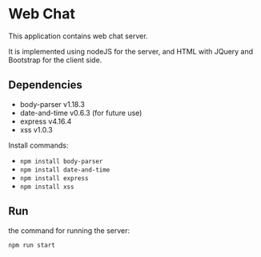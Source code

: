 # Web Chat

This application contains web chat server.

It is implemented using nodeJS for the server, and HTML with JQuery and Bootstrap for the client side.


## Dependencies

- body-parser v1.18.3
- date-and-time v0.6.3 (for future use)
- express v4.16.4
- xss v1.0.3

Install commands:

- `npm install body-parser`
- `npm install date-and-time`
- `npm install express`
- `npm install xss`

## Run

the command for running the server:

`npm run start`
